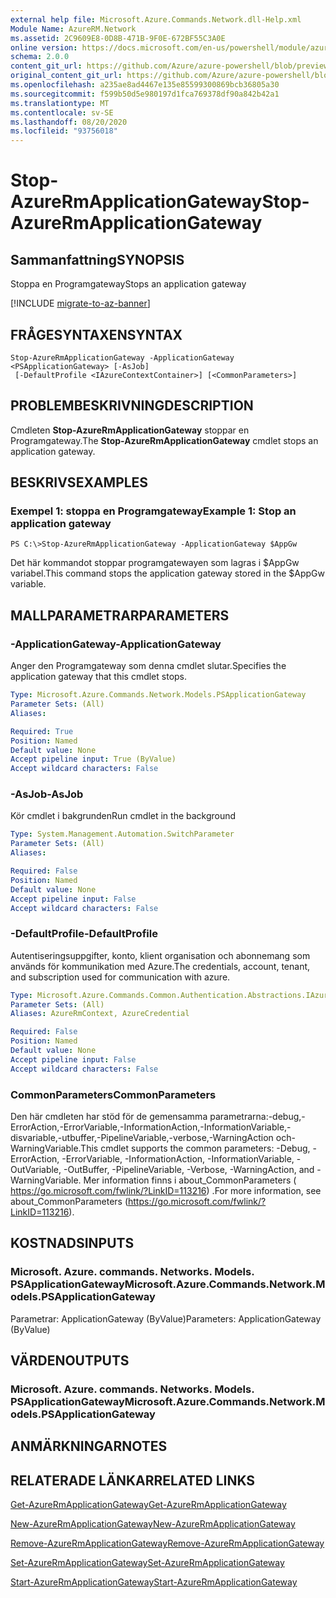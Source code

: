 ```yaml
---
external help file: Microsoft.Azure.Commands.Network.dll-Help.xml
Module Name: AzureRM.Network
ms.assetid: 2C9609E8-0D8B-471B-9F0E-672BF55C3A0E
online version: https://docs.microsoft.com/en-us/powershell/module/azurerm.network/stop-azurermapplicationgateway
schema: 2.0.0
content_git_url: https://github.com/Azure/azure-powershell/blob/preview/src/ResourceManager/Network/Commands.Network/help/Stop-AzureRmApplicationGateway.md
original_content_git_url: https://github.com/Azure/azure-powershell/blob/preview/src/ResourceManager/Network/Commands.Network/help/Stop-AzureRmApplicationGateway.md
ms.openlocfilehash: a235ae8ad4467e135e85599300869bcb36805a30
ms.sourcegitcommit: f599b50d5e980197d1fca769378df90a842b42a1
ms.translationtype: MT
ms.contentlocale: sv-SE
ms.lasthandoff: 08/20/2020
ms.locfileid: "93756018"
---
```

# <span data-ttu-id="2fa79-101">Stop-AzureRmApplicationGateway</span><span class="sxs-lookup"><span data-stu-id="2fa79-101">Stop-AzureRmApplicationGateway</span></span>

## <span data-ttu-id="2fa79-102">Sammanfattning</span><span class="sxs-lookup"><span data-stu-id="2fa79-102">SYNOPSIS</span></span>
<span data-ttu-id="2fa79-103">Stoppa en Programgateway</span><span class="sxs-lookup"><span data-stu-id="2fa79-103">Stops an application gateway</span></span>

[!INCLUDE [migrate-to-az-banner](../../includes/migrate-to-az-banner.md)]

## <span data-ttu-id="2fa79-104">FRÅGESYNTAXEN</span><span class="sxs-lookup"><span data-stu-id="2fa79-104">SYNTAX</span></span>

```
Stop-AzureRmApplicationGateway -ApplicationGateway <PSApplicationGateway> [-AsJob]
 [-DefaultProfile <IAzureContextContainer>] [<CommonParameters>]
```

## <span data-ttu-id="2fa79-105">PROBLEMBESKRIVNING</span><span class="sxs-lookup"><span data-stu-id="2fa79-105">DESCRIPTION</span></span>
<span data-ttu-id="2fa79-106">Cmdleten **Stop-AzureRmApplicationGateway** stoppar en Programgateway.</span><span class="sxs-lookup"><span data-stu-id="2fa79-106">The **Stop-AzureRmApplicationGateway** cmdlet stops an application gateway.</span></span>

## <span data-ttu-id="2fa79-107">BESKRIVS</span><span class="sxs-lookup"><span data-stu-id="2fa79-107">EXAMPLES</span></span>

### <span data-ttu-id="2fa79-108">Exempel 1: stoppa en Programgateway</span><span class="sxs-lookup"><span data-stu-id="2fa79-108">Example 1: Stop an application gateway</span></span>
```
PS C:\>Stop-AzureRmApplicationGateway -ApplicationGateway $AppGw
```

<span data-ttu-id="2fa79-109">Det här kommandot stoppar programgatewayen som lagras i $AppGw variabel.</span><span class="sxs-lookup"><span data-stu-id="2fa79-109">This command stops the application gateway stored in the $AppGw variable.</span></span>

## <span data-ttu-id="2fa79-110">MALLPARAMETRAR</span><span class="sxs-lookup"><span data-stu-id="2fa79-110">PARAMETERS</span></span>

### <span data-ttu-id="2fa79-111">-ApplicationGateway</span><span class="sxs-lookup"><span data-stu-id="2fa79-111">-ApplicationGateway</span></span>
<span data-ttu-id="2fa79-112">Anger den Programgateway som denna cmdlet slutar.</span><span class="sxs-lookup"><span data-stu-id="2fa79-112">Specifies the application gateway that this cmdlet stops.</span></span>

```yaml
Type: Microsoft.Azure.Commands.Network.Models.PSApplicationGateway
Parameter Sets: (All)
Aliases:

Required: True
Position: Named
Default value: None
Accept pipeline input: True (ByValue)
Accept wildcard characters: False
```

### <span data-ttu-id="2fa79-113">-AsJob</span><span class="sxs-lookup"><span data-stu-id="2fa79-113">-AsJob</span></span>
<span data-ttu-id="2fa79-114">Kör cmdlet i bakgrunden</span><span class="sxs-lookup"><span data-stu-id="2fa79-114">Run cmdlet in the background</span></span>

```yaml
Type: System.Management.Automation.SwitchParameter
Parameter Sets: (All)
Aliases:

Required: False
Position: Named
Default value: None
Accept pipeline input: False
Accept wildcard characters: False
```

### <span data-ttu-id="2fa79-115">-DefaultProfile</span><span class="sxs-lookup"><span data-stu-id="2fa79-115">-DefaultProfile</span></span>
<span data-ttu-id="2fa79-116">Autentiseringsuppgifter, konto, klient organisation och abonnemang som används för kommunikation med Azure.</span><span class="sxs-lookup"><span data-stu-id="2fa79-116">The credentials, account, tenant, and subscription used for communication with azure.</span></span>

```yaml
Type: Microsoft.Azure.Commands.Common.Authentication.Abstractions.IAzureContextContainer
Parameter Sets: (All)
Aliases: AzureRmContext, AzureCredential

Required: False
Position: Named
Default value: None
Accept pipeline input: False
Accept wildcard characters: False
```

### <span data-ttu-id="2fa79-117">CommonParameters</span><span class="sxs-lookup"><span data-stu-id="2fa79-117">CommonParameters</span></span>
<span data-ttu-id="2fa79-118">Den här cmdleten har stöd för de gemensamma parametrarna:-debug,-ErrorAction,-ErrorVariable,-InformationAction,-InformationVariable,-disvariable,-utbuffer,-PipelineVariable,-verbose,-WarningAction och-WarningVariable.</span><span class="sxs-lookup"><span data-stu-id="2fa79-118">This cmdlet supports the common parameters: -Debug, -ErrorAction, -ErrorVariable, -InformationAction, -InformationVariable, -OutVariable, -OutBuffer, -PipelineVariable, -Verbose, -WarningAction, and -WarningVariable.</span></span> <span data-ttu-id="2fa79-119">Mer information finns i about_CommonParameters ( https://go.microsoft.com/fwlink/?LinkID=113216) .</span><span class="sxs-lookup"><span data-stu-id="2fa79-119">For more information, see about_CommonParameters (https://go.microsoft.com/fwlink/?LinkID=113216).</span></span>

## <span data-ttu-id="2fa79-120">KOSTNADS</span><span class="sxs-lookup"><span data-stu-id="2fa79-120">INPUTS</span></span>

### <span data-ttu-id="2fa79-121">Microsoft. Azure. commands. Networks. Models. PSApplicationGateway</span><span class="sxs-lookup"><span data-stu-id="2fa79-121">Microsoft.Azure.Commands.Network.Models.PSApplicationGateway</span></span>
<span data-ttu-id="2fa79-122">Parametrar: ApplicationGateway (ByValue)</span><span class="sxs-lookup"><span data-stu-id="2fa79-122">Parameters: ApplicationGateway (ByValue)</span></span>

## <span data-ttu-id="2fa79-123">VÄRDEN</span><span class="sxs-lookup"><span data-stu-id="2fa79-123">OUTPUTS</span></span>

### <span data-ttu-id="2fa79-124">Microsoft. Azure. commands. Networks. Models. PSApplicationGateway</span><span class="sxs-lookup"><span data-stu-id="2fa79-124">Microsoft.Azure.Commands.Network.Models.PSApplicationGateway</span></span>

## <span data-ttu-id="2fa79-125">ANMÄRKNINGAR</span><span class="sxs-lookup"><span data-stu-id="2fa79-125">NOTES</span></span>

## <span data-ttu-id="2fa79-126">RELATERADE LÄNKAR</span><span class="sxs-lookup"><span data-stu-id="2fa79-126">RELATED LINKS</span></span>

[<span data-ttu-id="2fa79-127">Get-AzureRmApplicationGateway</span><span class="sxs-lookup"><span data-stu-id="2fa79-127">Get-AzureRmApplicationGateway</span></span>](./Get-AzureRmApplicationGateway.md)

[<span data-ttu-id="2fa79-128">New-AzureRmApplicationGateway</span><span class="sxs-lookup"><span data-stu-id="2fa79-128">New-AzureRmApplicationGateway</span></span>](./New-AzureRmApplicationGateway.md)

[<span data-ttu-id="2fa79-129">Remove-AzureRmApplicationGateway</span><span class="sxs-lookup"><span data-stu-id="2fa79-129">Remove-AzureRmApplicationGateway</span></span>](./Remove-AzureRmApplicationGateway.md)

[<span data-ttu-id="2fa79-130">Set-AzureRmApplicationGateway</span><span class="sxs-lookup"><span data-stu-id="2fa79-130">Set-AzureRmApplicationGateway</span></span>](./Set-AzureRmApplicationGateway.md)

[<span data-ttu-id="2fa79-131">Start-AzureRmApplicationGateway</span><span class="sxs-lookup"><span data-stu-id="2fa79-131">Start-AzureRmApplicationGateway</span></span>](./Start-AzureRmApplicationGateway.md)


